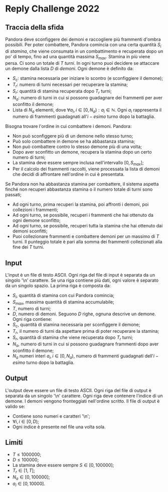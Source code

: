 # Reply Challenge 2022

## Traccia della sfida
Pandora deve sconfiggere dei demoni e raccogliere più frammenti d'ombra possibili.
Per poter combattere, Pandora comincia con una certa quantità $S_{i}$ di *stamina*, che viene consumata in un combattimento e recuperata dopo un po' di tempo, fino ad una quantità massima $S_{max}$. Stamina in più viene persa.
Ci sono un totale di $T$ *turni*. In ogni turno puoi decidere se attaccare un demone dalla lista $D$ di *demoni*.
Ogni demone è definito da:
- $S_{c}$: stamina necessaria per iniziare lo scontro (e sconfiggiere il demone);
- $T_{r}$: numero di turni necessari per recuperare la stamina;
- $S_{r}$: quantità di stamina recuperata dopo $T_{r}$ turni;
- $N_{a}$: numero di turni in cui si possono guadagnare dei frammenti per aver sconfitto il demone;
- Lista di $N_{a}$ elementi, dove $\forall a_{i}, i\in [0,N_{a}):a_{i}\in \mathbb{N}$. Ogni $a_{i}$ rappresenta il numero di frammenti guadagnati all'$i-esimo$ turno dopo la battaglia.

Bisogna trovare l'ordine in cui combattere i demoni.
Pandora:
- Non può sconfiggere più di un demone nello stesso turno;
- Può solo combattere in demone se ha abbastanza stamina;
- Non può combattere contro lo stesso demone più di una volta;
- Dopo aver sconfitto un demone, recupera la stamina dopo un certo numero di turni;
- La stamina deve essere sempre inclusa nell'intervallo $[0,S_{max}]$;
- Per il calcolo dei frammenti raccolti, viene processata la lista di demoni che decidi di affrontare nell'ordine in cui è presentata. 

Se Pandora non ha abbastanza stamina per combattere, il sistema aspetta finché non recuperi abbastanza stamina o il numero totale di turni sono passati;
- Ad ogni turno, prima recuperi la stamina, poi affronti i demoni, poi collezioni i frammenti;
- Ad ogni turno, se possibile, recuperi i frammenti che hai ottenuto da ogni demone sconfitto;
- Ad ogni turno, se possibile, recuperi tutta la stamina che hai ottenuto dai demoni sconfitti;
- Puoi collezionare frammenti e combattere demoni per un massimo di $T$ turni.
Il punteggio totale è pari alla somma dei frammenti collezionati alla fine dei $T$ turni.

## Input
L'input è un file di testo ASCII. Ogni riga del file di input è separata da un singolo '\n' carattere. Se una riga contiene più dati, ogni valore è separato da un singolo spazio.
La prima riga è composta da:
- $S_{i}$, quantità di stamina con cui Pandora comincia;
- $S_{max}$, massima quantità di stamina accumulabile;
- $T$, numero di turni;
- $D$, numero di demoni.
Seguono $D$ righe, ognuna descrive un demone. Ogni riga contiene:
- $S_{c}$, quantità di stamina necessaria per sconfiggere il demone;
- $T_{r}$, il numero di turni da aspettare prima di poter recuperare la stamina;
- $S_{r}$, quantità di stamina che viene recuperata dopo $T_{r}$ turni;
- $N_{a}$, numero di turni in cui si possono guadagnare frammenti dopo aver sconfitto il demone;
- $N_{a}$ numeri interi $a_{i}, i\in [0,N_{a})$, numero di frammenti guadagnati dell'$i-esimo$ turno dopo la battaglia.
  
## Output
L'output deve essere un file di testo ASCII. Ogni riga del file di output è separata da un singolo '\n' carattere. Ogni riga deve contenere l'indice di un demone. I demoni vengono fronteggiati nell'ordine scritto.
Il file di output è valido se:
- Contiene sono numeri e caratteri '\n';
- $\forall i, i\in [0,D)$;
- Ogni indice è presente nel file una volta sola.
  
## Limiti
- $T \le 1000000$;
- $D \le 100000$;
- La stamina deve essere sempre $S \in [0,100000]$;
- $T_{r} \in [1,T]$;
- $N_{a} \in [0,100000]$;
- $a_{i} \in [0,10000]$.